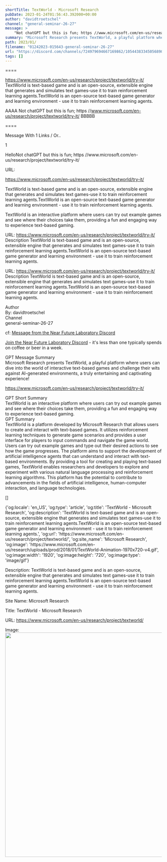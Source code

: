 ```yaml
---
shortTitle: TextWorld - Microsoft Research
pubDate: 2023-01-24T01:56:43.392000+00:00
author: "davidtroetschel"
channel: "general-seminar-26-27"
message: >
    "Not chatGPT but this is fun; https //www.microsoft.com/en-us/research/project/textworld/try-it/"
summary: "Microsoft Research presents TextWorld, a playful platform where users can dive into the world of interactive text-based games and challenge their wits against AI-generated environments, a truly entertaining and captivating experience!"
path: 2023/01/
filename: "01242023-015643-general-seminar-26-27"
url: "https://discord.com/channels/724979694667169862/1054438334505689099/1067261638547349646"
tags: []
---
```

====

https://www.microsoft.com/en-us/research/project/textworld/try-it/
TextWorld is text-based game and is an open-source, extensible engine that generates and simulates text games-use it to train reinforcement learning agents.TextWorld is an open-source text-based game generator and learning environment - use it to train reinforcement learning agents.
<!-- 

 -->

AAAA Not chatGPT but this is fun; https //www.microsoft.com/en-us/research/project/textworld/try-it/ BBBBB

====
<div class="metadata-title-header pt-3 pb-3 pl-2">Message  With 1 Links / Or..</div>    
<div class="human-content-container">  


<p>1</p>
<div style="font-family: var(--font-family-peak);">HelloNot chatGPT but this is fun; https //www.microsoft.com/en-us/research/project/textworld/try-it/</div>

URL: <p>https://www.microsoft.com/en-us/research/project/textworld/try-it/</p>
<p>TextWorld is text-based game and is an open-source, extensible engine that generates and simulates text games-use it to train reinforcement learning agents.TextWorld is an open-source text-based game generator and learning environment - use it to train reinforcement learning agents.</p>  <!-- Example: Display each item in a paragraph -->
<p>TextWorld is an interactive platform where users can try out example games and see where their choices take them, providing a fun and engaging way to experience text-based gaming.</p>




URL: https://www.microsoft.com/en-us/research/project/textworld/try-it/
Description TextWorld is text-based game and is an open-source, extensible engine that generates and simulates text games-use it to train reinforcement learning agents.TextWorld is an open-source text-based game generator and learning environment - use it to train reinforcement learning agents.

</div>

<div class="bg-blue-300 p-4 rounded-md mb-4">

URL: https://www.microsoft.com/en-us/research/project/textworld/try-it/
Description TextWorld is text-based game and is an open-source, extensible engine that generates and simulates text games-use it to train reinforcement learning agents.TextWorld is an open-source text-based game generator and learning environment - use it to train reinforcement learning agents.

</div>

<div class="metadata-title-header pt-3 pb-3 pl-2">Author</div>    
<div class="bg-gray-200 p-4 rounded-md mb-4">   
By: davidtroetschel
</div>

<div class="metadata-title-header pt-3 pb-3 pl-2">Channel</div>    
<div class="bg-gray-200 p-4 rounded-md mb-4">   
general-seminar-26-27</span>
</div>

cf: <a href="">Message from the Near Future Laboratory Discord</a>

<a href="">Join the Near Future Laboratory Discord</a> - it's less than one typically spends on coffee or beer in a week. 

<div class="metadata-title-header pt-3 pb-3 pl-2">GPT Message Summary</div>    
<div class="robot-content-container">
Microsoft Research presents TextWorld, a playful platform where users can dive into the world of interactive text-based games and challenge their wits against AI-generated environments, a truly entertaining and captivating experience!
</div>
</div>


<a href="https://www.microsoft.com/en-us/research/project/textworld/try-it/">https://www.microsoft.com/en-us/research/project/textworld/try-it/</a><br/>

<div class="metadata-title-header pt-3 pb-3 pl-2">GPT Short Summary</div>
<div class="robot-content-container">
TextWorld is an interactive platform where users can try out example games and see where their choices take them, providing a fun and engaging way to experience text-based gaming.
</div>

<div class="metadata-title-header pt-3 pb-3 pl-2">GPT Summary</div>
<div class="robot-content-container">
TextWorld is a platform developed by Microsoft Research that allows users to create and interact with text-based games. It utilizes reinforcement learning techniques to generate game scenarios and provides a user interface for players to input commands and navigate the game world. Users can try out example games and type out their desired actions to see how the game progresses. The platform aims to support the development of artificial intelligence agents that can understand and interact with text-based environments. By providing a tool for creating and playing text-based games, TextWorld enables researchers and developers to explore and experiment with various natural language processing and reinforcement learning algorithms. This platform has the potential to contribute to advancements in the fields of artificial intelligence, human-computer interaction, and language technologies.
</div>

<!-- Summary:                                       --  - Microsoft Research.  %-%-     – Try it: Try it - Microsoft Research .  --Microsoft research blog: Microsoft Research blog, Microsoft Research, Microsoft blog and Microsoft Research blog . -  - Microsoft Research blog: "Try it. Try it"  "Microsoft Research" -- Microsoft Research"--Microsoft Research Blog: "Try it" -->

[]

<div class="bg-gray-400"> {'og:locale': 'en_US', 'og:type': 'article', 'og:title': 'TextWorld - Microsoft Research', 'og:description': 'TextWorld is text-based game and is an open-source, extensible engine that generates and simulates text games-use it to train reinforcement learning agents.TextWorld is an open-source text-based game generator and learning environment - use it to train reinforcement learning agents.', 'og:url': 'https://www.microsoft.com/en-us/research/project/textworld/', 'og:site_name': 'Microsoft Research', 'og:image': 'https://www.microsoft.com/en-us/research/uploads/prod/2018/01/TextWorld-Animation-1970x720-v4.gif', 'og:image:width': '1920', 'og:image:height': '720', 'og:image:type': 'image/gif'} </div>

Description: TextWorld is text-based game and is an open-source, extensible engine that generates and simulates text games-use it to train reinforcement learning agents.TextWorld is an open-source text-based game generator and learning environment - use it to train reinforcement learning agents.

Site Name: Microsoft Research

Title: TextWorld - Microsoft Research

URL: https://www.microsoft.com/en-us/research/project/textworld/

Image: <img src="https://www.microsoft.com/en-us/research/uploads/prod/2018/01/TextWorld-Animation-1970x720-v4.gif" width="1920" height="720"/>



